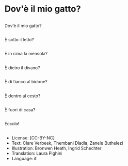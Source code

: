 # Dov'è il mio gatto?

##
Dov'è il mio gatto?

##
È sotto il letto?

##
E in cima la mensola?

##
È dietro il divano?

##
È di fianco al bidone?

##
È dentro al cesto?

##
È fuori di casa?

##
Eccolo!

##
* License: [CC-BY-NC]
* Text: Clare Verbeek, Thembani Dladla, Zanele Buthelezi
* Illustration: Bronwen Heath, Ingrid Schechter
* Translation: Laura Pighini
* Language: it

